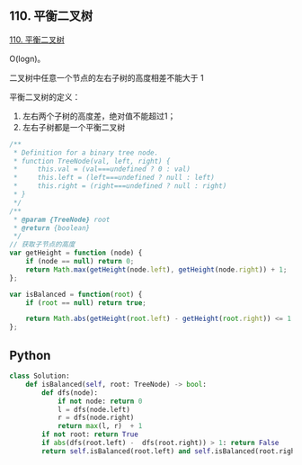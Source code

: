 ## 110. 平衡二叉树

[110. 平衡二叉树](https://leetcode-cn.com/problems/balanced-binary-tree/)

O(logn)。

二叉树中任意一个节点的左右子树的高度相差不能大于 1

平衡二叉树的定义：

1. 左右两个子树的高度差，绝对值不能超过1；
2. 左右子树都是一个平衡二叉树

```js
/**
 * Definition for a binary tree node.
 * function TreeNode(val, left, right) {
 *     this.val = (val===undefined ? 0 : val)
 *     this.left = (left===undefined ? null : left)
 *     this.right = (right===undefined ? null : right)
 * }
 */
/**
 * @param {TreeNode} root
 * @return {boolean}
 */
// 获取子节点的高度
var getHeight = function (node) {
    if (node == null) return 0;
    return Math.max(getHeight(node.left), getHeight(node.right)) + 1;
};

var isBalanced = function(root) {
    if (root == null) return true;

    return Math.abs(getHeight(root.left) - getHeight(root.right)) <= 1 && isBalanced(root.left) && isBalanced(root.right);
};

```

## Python

```Python
class Solution:
    def isBalanced(self, root: TreeNode) -> bool:
        def dfs(node):
            if not node: return 0
            l = dfs(node.left)
            r = dfs(node.right)
            return max(l, r)  + 1
        if not root: return True
        if abs(dfs(root.left) -  dfs(root.right)) > 1: return False
        return self.isBalanced(root.left) and self.isBalanced(root.right)
```
